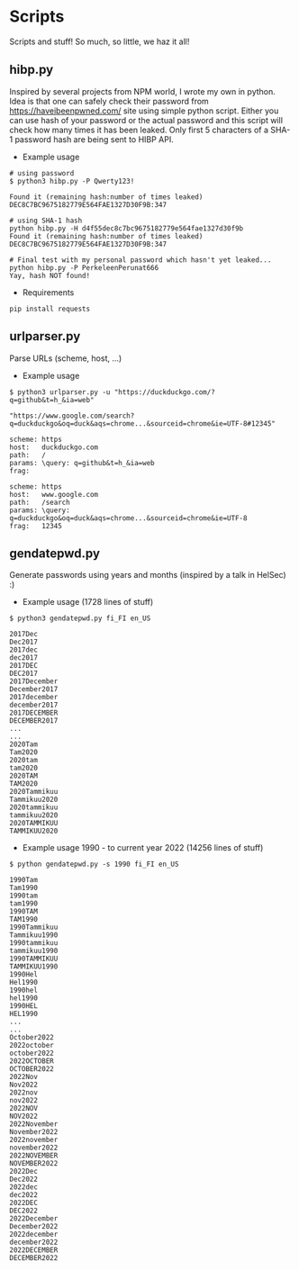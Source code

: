 # Scripts
Scripts and stuff! So much, so little, we haz it all!

## hibp.py
Inspired by several projects from NPM world, I wrote my own in python.
Idea is that one can safely check their password from https://haveibeenpwned.com/ site using simple python script. Either you can use hash of your password or the actual password and this script will check how many times it has been leaked. Only first 5 characters of a SHA-1 password hash are being sent to HIBP API.

* Example usage
```
# using password
$ python3 hibp.py -P Qwerty123!

Found it (remaining hash:number of times leaked)
DEC8C7BC9675182779E564FAE1327D30F9B:347

# using SHA-1 hash
python hibp.py -H d4f55dec8c7bc9675182779e564fae1327d30f9b
Found it (remaining hash:number of times leaked)
DEC8C7BC9675182779E564FAE1327D30F9B:347

# Final test with my personal password which hasn't yet leaked...
python hibp.py -P PerkeleenPerunat666
Yay, hash NOT found!
```

* Requirements
```
pip install requests
```

## urlparser.py
Parse URLs (scheme, host, ...)

* Example usage
```
$ python3 urlparser.py -u "https://duckduckgo.com/?q=github&t=h_&ia=web" 

"https://www.google.com/search?q=duckduckgo&oq=duck&aqs=chrome...&sourceid=chrome&ie=UTF-8#12345"

scheme:	https
host:	duckduckgo.com
path:	/
params:	\query:	q=github&t=h_&ia=web
frag:	

scheme:	https
host:	www.google.com
path:	/search
params:	\query:	q=duckduckgo&oq=duck&aqs=chrome...&sourceid=chrome&ie=UTF-8
frag:	12345
```

## gendatepwd.py
Generate passwords using years and months (inspired by a talk in HelSec) :)
* Example usage (1728 lines of stuff)
```
$ python3 gendatepwd.py fi_FI en_US

2017Dec
Dec2017
2017dec
dec2017
2017DEC
DEC2017
2017December
December2017
2017december
december2017
2017DECEMBER
DECEMBER2017
...
...
2020Tam
Tam2020
2020tam
tam2020
2020TAM
TAM2020
2020Tammikuu
Tammikuu2020
2020tammikuu
tammikuu2020
2020TAMMIKUU
TAMMIKUU2020
```


* Example usage 1990 - to current year 2022 (14256 lines of stuff)
```
$ python gendatepwd.py -s 1990 fi_FI en_US

1990Tam
Tam1990
1990tam
tam1990
1990TAM
TAM1990
1990Tammikuu
Tammikuu1990
1990tammikuu
tammikuu1990
1990TAMMIKUU
TAMMIKUU1990
1990Hel
Hel1990
1990hel
hel1990
1990HEL
HEL1990
...
...
October2022
2022october
october2022
2022OCTOBER
OCTOBER2022
2022Nov
Nov2022
2022nov
nov2022
2022NOV
NOV2022
2022November
November2022
2022november
november2022
2022NOVEMBER
NOVEMBER2022
2022Dec
Dec2022
2022dec
dec2022
2022DEC
DEC2022
2022December
December2022
2022december
december2022
2022DECEMBER
DECEMBER2022
```
